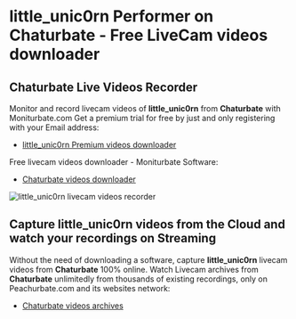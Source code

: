 # little_unic0rn Performer on Chaturbate - Free LiveCam videos downloader

## Chaturbate Live Videos Recorder

Monitor and record livecam videos of **little_unic0rn** from **Chaturbate** with Moniturbate.com
Get a premium trial for free by just and only registering with your Email address:
* [little_unic0rn Premium videos downloader](https://moniturbate.com/request-demo-licence-key.html)

Free livecam videos downloader - Moniturbate Software:
* [Chaturbate videos downloader](https://moniturbate.com/moniturbate-download-software.html)

![little_unic0rn livecam videos recorder](https://peachurnet.com/templates/moniturbate-software.png)


## Capture little_unic0rn videos from the Cloud and watch your recordings on Streaming

Without the need of downloading a software, capture **little_unic0rn** livecam videos from **Chaturbate** 100% online.
Watch Livecam archives from **Chaturbate** unlimitedly from thousands of existing recordings, only on Peachurbate.com and its websites network:
* [Chaturbate videos archives](https://peachurnet.com/)